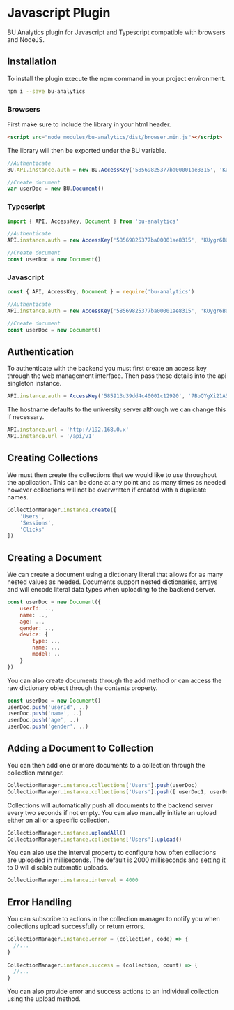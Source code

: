 # Javascript Plugin

BU Analytics plugin for Javascript and Typescript compatible with browsers and NodeJS.

## Installation

To install the plugin execute the npm command in your project environment.

```bash
npm i --save bu-analytics
```

### Browsers

First make sure to include the library in your html header.

```html
<script src="node_modules/bu-analytics/dist/browser.min.js"></script>
```

The library will then be exported under the BU variable.

```javascript
//Authenticate
BU.API.instance.auth = new BU.AccessKey('58569825377ba00001ae8315', 'KUygr6BUxhEtsSQ1RJYla2UCtiEE8R')

//Create document
var userDoc = new BU.Document()
```

### Typescript

```javascript
import { API, AccessKey, Document } from 'bu-analytics'

//Authenticate
API.instance.auth = new AccessKey('58569825377ba00001ae8315', 'KUygr6BUxhEtsSQ1RJYla2UCtiEE8R')

//Create document
const userDoc = new Document()
```

### Javascript

```javascript
const { API, AccessKey, Document } = require('bu-analytics')

//Authenticate
API.instance.auth = new AccessKey('58569825377ba00001ae8315', 'KUygr6BUxhEtsSQ1RJYla2UCtiEE8R')

//Create document
const userDoc = new Document()
```

## Authentication

To authenticate with the backend you must first create an access key through the web management interface. Then pass these details into the api singleton instance.

```javascript
API.instance.auth = AccessKey('585913d39dd4c40001c12920', '7BbQYgXi21A56D8ofOypaIkJDUjqoo')
```

The hostname defaults to the university server although we can change this if necessary.

```javascript
API.instance.url = 'http://192.168.0.x'
API.instance.url = '/api/v1'
```

## Creating Collections

We must then create the collections that we would like to use throughout the application. 
This can be done at any point and as many times as needed however collections will not be overwritten if created with a duplicate names.

```javascript
CollectionManager.instance.create([
    'Users',
    'Sessions',
    'Clicks'
])
```

## Creating a Document

We can create a document using a dictionary literal that allows for as many nested values as needed. 
Documents support nested dictionaries, arrays and will encode literal data types when uploading to the backend server.

```javascript
const userDoc = new Document({
	userId: ..,
	name: ..,
	age: ..,
	gender: ..,
    device: {
        type: ..,
        name: ..,
        model: ..
    }
})
```

You can also create documents through the add method or can access the raw dictionary object through the contents property.

```javascript
const userDoc = new Document()
userDoc.push('userId', ..)
userDoc.push('name', ..)
userDoc.push('age', ..)
userDoc.push('gender', ..)
```

## Adding a Document to Collection

You can then add one or more documents to a collection through the collection manager.

```javascript
CollectionManager.instance.collections['Users'].push(userDoc)
CollectionManager.instance.collections['Users'].push([ userDoc1, userDoc2, userDoc3 ])
```

Collections will automatically push all documents to the backend server every two seconds if not empty. 
You can also manually initiate an upload either on all or a specific collection.

```javascript
CollectionManager.instance.uploadAll()
CollectionManager.instance.collections['Users'].upload()
```

You can also use the interval property to configure how often collections are uploaded in milliseconds. 
The default is 2000 milliseconds and setting it to 0 will disable automatic uploads.

```javascript
CollectionManager.instance.interval = 4000
```

## Error Handling

You can subscribe to actions in the collection manager to notify you when collections upload successfully or return errors.

```javascript
CollectionManager.instance.error = (collection, code) => {
  //...
}
 
CollectionManager.instance.success = (collection, count) => {
  //...
}
```

You can also provide error and success actions to an individual collection using the upload method.